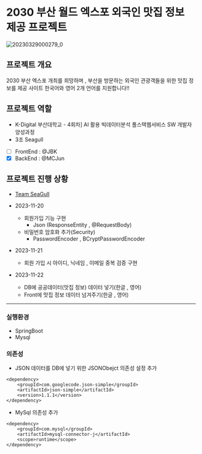 # 2030 부산 월드 엑스포 외국인 맛집 정보 제공 프로젝트 
![20230329000279_0](https://github.com/ghdaud30/HotPlace_In_Busan/assets/54072339/6094771f-941b-48a4-8e1a-2026bb4f17cf)

## 프로젝트 개요
2030 부산 엑스포 개최를 희망하며 , 부산을 방문하는 외국인 관광객들을 위한 맛집 정보를 제공 사이트 
한국어와 영어 2개 언어를 지원합니다!!

## 프로젝트 역할
- K-Digital 부산대학교 - 4회차] AI 활용 빅데이터분석 풀스택웹서비스 SW 개발자 양성과정     
- 3조 Seagull  
- [ ] FrontEnd : @JBK  
- [x] BackEnd : @MCJun  

## 프로젝트 진행 상황
 - [Team SeaGull](https://www.notion.so/2023-9a0cd2e5323d401cab9db29c49586519)

 - 2023-11-20 
   - 회원가입 기능 구현 
      - Json (ResponseEntity , @RequestBody)
   - 비밀번호 암호화 추가(Security)
      - PasswordEncoder , BCryptPasswordEncoder
      
 - 2023-11-21
   - 회원 가입 시 아이디, 닉네임 , 이메일 중복 검증 구현

 - 2023-11-22
   - DB에 공공데이터(맛집 정보) 데이터 넣기(한글 , 영어)
   - Front에 맛집 정보 데이터 넘겨주기(한글 , 영어)

---
### 실행환경
 - SpringBoot
 - Mysql

### 의존성
- JSON 데이터를 DB에 넣기 위한 JSONObejct 의존성 설정 추가
```
<dependency>
    <groupId>com.googlecode.json-simple</groupId>
    <artifactId>json-simple</artifactId>
    <version>1.1.1</version>
</dependency>
```
- MySql 의존성 추가
```
<dependency>
    <groupId>com.mysql</groupId>
    <artifactId>mysql-connector-j</artifactId>
    <scope>runtime</scope>
</dependency>
```